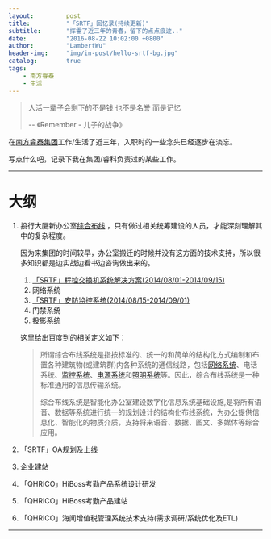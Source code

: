 ```yaml
---
layout:     	post
title:      	"「SRTF」回忆录(持续更新)"
subtitle:   	"挥霍了近三年的青春，留下的点点痕迹.."
date:       	"2016-08-22 10:02:00 +0800"
author:     	"LambertWu"
header-img: 	"img/in-post/hello-srtf-bg.jpg"
catalog:	    true
tags:
    - 南方睿泰
    - 生活
---
```


> 人活一辈子会剩下的不是钱 也不是名誉 而是记忆
>
> -- 《Remember - 儿子的战争》

在[南方睿泰集团](http://www.srtf.com)工作/生活了近三年，入职时的一些念头已经逐步在淡忘。



写点什么吧，记录下我在集团/睿科负责过的某些工作。

---

# 大纲

1. 投行大厦新办公室[综合布线](http://baike.baidu.com/item/%E7%BB%BC%E5%90%88%E5%B8%83%E7%BA%BF/4282) ，只有做过相关统筹建设的人员，才能深刻理解其中的复杂程度。

   因为来集团的时间较早，办公室搬迁的时候并没有这方面的技术支持，所以很多知识都是边实战边看书边咨询做出来的。

   1. [「SRTF」程控交换机系统解决方案(2014/08/01-2014/09/15)](/2016/08/22/srtf-pbx/)
   2. 网络系统
   3. [「SRTF」安防监控系统(2014/08/15-2014/09/01)](/2016/08/22/srtf-security-monitoring/)
   4. 门禁系统
   5. 投影系统

   这里给出百度到的相关定义如下：

   > 所谓综合布线系统是指按标准的、统一的和简单的结构化方式编制和布置各种建筑物(或建筑群)内各种系统的通信线路，包括[网络系统](http://baike.baidu.com/view/11752445.htm)、电话系统、[监控系统](http://baike.baidu.com/view/130518.htm)、[电源系统](http://baike.baidu.com/view/3317818.htm)和[照明系统](http://baike.baidu.com/view/3842448.htm)等。因此，综合布线系统是一种标准通用的信息传输系统。
   >
   > 综合布线系统是智能化办公室建设数字化信息系统基础设施,是将所有语音、数据等系统进行统一的规划设计的结构化布线系统，为办公提供信息化、智能化的物质介质，支持将来语音、数据、图文、多媒体等综合应用。

2. 「SRTF」OA规划及上线

3. 企业建站

4. 「QHRICO」HiBoss考勤产品系统设计研发

5. 「QHRICO」HiBoss考勤产品建站

6. 「QHRICO」海闻增值税管理系统技术支持(需求调研/系统优化及ETL)



---



